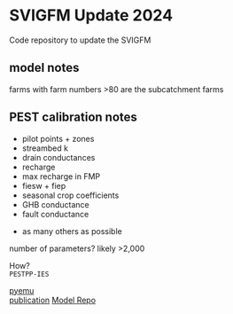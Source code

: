 # SVIGFM Update 2024


Code repository to update the SVIGFM


## model notes

farms with farm numbers >80 are the subcatchment farms

## PEST calibration notes
- pilot points + zones  
- streambed k  
- drain conductances
- recharge 
- max recharge in FMP
- fiesw + fiep
- seasonal crop coefficients
- GHB conductance
- fault conductance
+ as many others as possible


number of parameters? likely >2,000

How?  
`PESTPP-IES` 

[pyemu](https://github.com/pypest/pyemu)  
[publication](https://www.sciencedirect.com/science/article/abs/pii/S1364815216305461?via%3Dihub)
[Model Repo](https://github.com/andyrich/SVIGFM_model)
